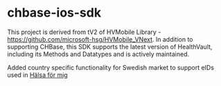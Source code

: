 # chbase-ios-sdk
This project is derived from tV2 of HVMobile Library - https://github.com/microsoft-hsg/HVMobile_VNext. In addition to supporting CHBase, this SDK supports the latest version of HealthVault, including its Methods and Datatypes and is actively maintained.

Added country specific functionality for Swedish market to support eIDs used in [Hälsa för mig](http://www.halsaformig.se/)
